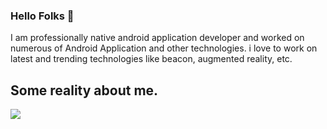### Hello Folks 👋

I am professionally native android application developer and worked on numerous of Android Application and other technologies. i love to work on latest and trending technologies like beacon, augmented reality, etc.

## Some reality about me.

![](https://github.com/surajghadge713/surajghadge713/blob/master/ezgif.com-add-text.gif)

<!--
**surajghadge713/surajghadge713** is a ✨ _special_ ✨ repository because its `README.md` (this file) appears on your GitHub profile.

Here are some ideas to get you started:

- 🔭 I’m currently working on ...
- 🌱 I’m currently learning ...
- 👯 I’m looking to collaborate on ...
- 🤔 I’m looking for help with ...
- 💬 Ask me about ...
- 📫 How to reach me: ...
- 😄 Pronouns: ...
- ⚡ Fun fact: ...
-->
